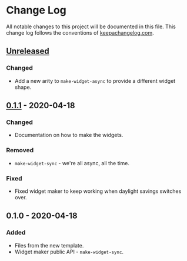 # Change Log
All notable changes to this project will be documented in this file. This change log follows the conventions of [keepachangelog.com](http://keepachangelog.com/).

## [Unreleased]
### Changed
- Add a new arity to `make-widget-async` to provide a different widget shape.

## [0.1.1] - 2020-04-18
### Changed
- Documentation on how to make the widgets.

### Removed
- `make-widget-sync` - we're all async, all the time.

### Fixed
- Fixed widget maker to keep working when daylight savings switches over.

## 0.1.0 - 2020-04-18
### Added
- Files from the new template.
- Widget maker public API - `make-widget-sync`.

[Unreleased]: https://github.com/your-name/halacraft/compare/0.1.1...HEAD
[0.1.1]: https://github.com/your-name/halacraft/compare/0.1.0...0.1.1
